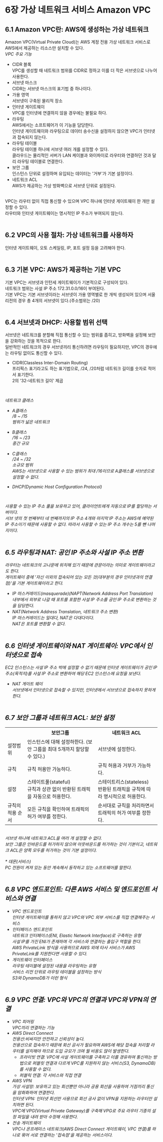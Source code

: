 # 6장 가상 네트워크 서비스 Amazon VPC
## 6.1 Amazon VPC란: AWS에 생성하는 가상 네트워크
Amazon VPC(Virtual Private Cloud)는 AWS 계정 전용 가상 네트워크 서비스로 AWS에서 제공하는 리소스만 설치할 수 있다.</br>
<i>VPC 주요 기능</i></br>
* CIDR 블록</br>
  VPC를 생성할 때 네트워크 범위를 CIDR로 정하고 이를 더 작은 서브넷으로 나누어 사용한다.
* 서브넷 마스크</br>
  CIDR는 서브넷 마스크의 표기법 중 하나이다.
* 가용 영역</br>
  서브넷이 구축된 물리적 장소
* 인터넷 게이트웨이</br>
  VPC를 인터넷에 연결하지 않을 경우에는 불필요 하다.
* 라우팅</br>
  AWS에서는 소프트웨어가 이 기능을 담당한다.</br>
  인터넷 게이트웨이와 라우팅으로 데이터 송수신을 설정하지 않으면 VPC가 인터넷과 접속되지 않는다.
* 라우팅 테이블</br>
  라우팅 테이블 하나에 서브넷 여러 개를 설정할 수 있다.</br>
  클라우드는 물리적인 서버가 LAN 케이블과 와이파이로 라우터와 연결하던 것과 달리 라우팅 테이블로 연결한다.</br>
* 보안 그룹</br>
  인스턴스 단위로 설정하며 유입되는 데이터는 '거부'가 기본 설정이다.
* 네트워크 ACL</br>
  AWS가 제공하는 가상 방화벽으로 서브넷 단위로 설정된다.</br>
</br>
VPC는 라우터 없이 직접 통신할 수 있으며 VPC 하나에 인터넷 게이트웨이 한 개만 설정할 수 있다.</br>
라우터와 인터넷 게이트웨이는 명시적인 IP 주소가 부여되지 않는다.
</br></br>

## 6.2 VPC의 사용 절차: 가상 네트워크를 사용하자
인터넷 게이트웨이, 오토 스케일링, IP, 포트 설정 등을 고려해야 한다.
</br></br>

## 6.3 기본 VPC: AWS가 제공하는 기본 VPC
기본 VPC는 서브넷과 인턴세 게이트웨이가 기본적으로 구성되어 있다.</br>
네트워크 범위는 사설 IP 주소 172.31.0.0/16이 부여된다.</br>
기본 VPC는 기본 서브넷이라는 서브넷이 가용 영역별로 한 개씩 생성되어 있으며 서울 리전의 경우 총 4개의 서브넷이 있다.(주소범위는 /20)
</br></br>

## 6.4 서브넷과 DHCP: 사용할 범위 선택
서브넷은 네트워크를 분할해 직접 통신할 수 있는 범위를 좁히고, 방화벽을 설정해 보안을 강화하는 것을 목적으로 한다.</br>
일반적인 네트워크의 경우 서브넷끼리 통신하려면 라우팅이 필요하지만, VPC의 경우에는 라우팅 없이도 통신할 수 있다.</br>

* CIDR(Classless Inter-Domain Routing)</br>
  프리픽스 표기라고도 하는 표기법으로, /24, /20처럼 네트워크 길이를 숫자로 적어서 표기한다.</br>
  2의 '32-네트워크 길이' 제곱</br>
</br>

<i>네트워크 클래스<i></br>
* A클래스</br>
  /8 ~ /15</br>
  범위가 넓은 네트워크</br>
* B클래스</br>
  /16 ~ /23</br>
  중간 규모</br>
* C클래스</br>
  /24 ~ /32</br>
  소규모 범위</br>
AWS는 서브넷으로 사용할 수 있는 범위가 최대 /16이므로 A클래스를 서브넷으로 설정할 수 없다.</br>

* DHCP(Dynamic Host Configuration Protocol)</br>
</br>

  사용할 수 있는 IP 주소 풀을 보유하고 있어, 클라이언트에게 자동으로 IP를 할당하는 서버이다.</br>
서브 넷의 첫 번째부터 네 번째까지의 IP 주소 4개와 마지막 IP 주소는 AWS에 예약된 IP 주소이기 때문에 사용할 수 없다. 따라서 사용할 수 있는 IP 주소 개수는 5를 뺀 나머지이다.
</br></br>

## 6.5 라우팅과 NAT: 공인 IP 주소와 사설 IP 주소 변환
라우터는 네트워크의 고나문에 위치해 있기 때문에 관문이라는 의미로 게이트웨이라고도 한다.</br>
게이트웨이 중에 '자신 이외의 접속되어 있는 모든 것(대부분의 경우 인터넷과의 연결점)'을 기본 게이트웨이라고 한다.</br>
* IP 마스커레이드(masquerade)(NAPT(Network Address Port Translation)</br>
  내부에서 외부로 나갈 때 포트를 포함한 사설 IP 주소를 공인 IP 주소로 변환하는 것을 담당한다.</br>
* NAT(Network Address Translation, 네트워크 주소 변환)</br>
  IP 마스커레이드는 일대다, NAT은 다대다이다.</br>
  NAT은 포트를 변환할 수 없다.
</br></br>

## 6.6 인터넷 게이트웨이와 NAT 게이트웨이: VPC에서 인터넷으로 접속
EC2 인스턴스는 사설 IP 주소 박에 설정할 수 없기 때문에 인터넷 게이트웨이가 공인 IP 주소(목적지)를 사설 IP 주소로 변환하여 해당 EC2 인스턴스에 요청을 보낸다.</br>
* NAT 게이트 웨이</br>
  서브넷에서 인터넷으로 접속할 수 있지만, 인터넷에서 서브넷으로 접속하지 못하게 한다.
</br></br>

## 6.7 보안 그룹과 네트워크 ACL: 보안 설정
<table>
  <tr>
    <th></th>
   	<th>보안그룹</th>
    <th>네트워크 ACL</th>
  </tr>
  <tr>
   <td>설정범위</td>
   <td>인스턴스에 대해 설정하한다. (보안 그룹을 최대 5개까지 할당할 수 있다.)</td>
   <td>서브넷에 설정한다.</td>
  </tr>
  <tr>
   <td>규칙</td>
   <td>규칙 허용만 가능하다.</td>
   <td>규칙 허용과 거부가 가능하다.</td>
  </tr>
  <tr>
   <td>설정</td>
    <td>스테이트풀(stateful)</br>
        규칙과 상관 없이 반환된 트래픽을 자동으로 허용한다.</td>
   <td>스테이트리스(stateless)</br>
        반환된 트래픽을 규칙에 따라 명시적으로 허용한다.</td>
  </tr>
  <tr>
   <td>규칙의 적용 순서</td>
   <td>모든 규칙을 확인하여 트래픽의 허가 여부를 정한다.</td>
   <td>순서대로 규칙을 처리하면서 트래픽의 허가 여부를 정한다.</td>
  </tr>
</table>
</br>
서브넷 하나에 네트워크 ACL을 여러 개 설정할 수 없다.</br>
보안 그룹은 인바운드를 허가하지 않으며 아웃바운드를 허가하는 것이 기본이고, 네트워크 ACL은 양쪽 모두를 허가하는 것이 기본 설정이다.</br>
</br>
* 데몬(서비스)</br>
  PC 전원이 켜져 있는 동안 계속해서 동작하고 있는 소프트웨어를 말한다.
</br></br>

## 6.8 VPC 엔드포인트: 다른 AWS 서비스 및 엔드포인트 서비스와 연결
* VPC 엔드포인트</br>
  인터넷 게이트웨이를 통하지 않고 VPC와 VPC 외부 서비스를 직접 연결해주는 서비스
* 인터페이스 엔드포인트</br>
  네트워크 인터페이스(ENI, Elastic Network Interface)로 구축하는 유형</br>
  사설 IP를 가진 ENI가 존재하며 각 서비스와 연결하는 출입구 역할을 한다.</br>
  AWS PrivateLink 방식을 사용하므로 AWS 외에 타사 서비스가 AWS PrivateLink를 지원한다면 사용할 수 있다.</br>
* 게이트웨이 인터페이스</br>
  라우팅 테이블에 설정된 내용을 라우팅하는 유형</br>
  서비스 리전 단위로 라우팅 테이블을 설정하는 방식</br>
  S3와 DynamoDB가 이런 형식
</br></br>

## 6.9 VPC 연결: VPC와 VPC의 연결과 VPC와 VPN의 연결
* VPC 피어링</br>
  VPC끼리 연결하는 기능
* AWS Direct Connect</br>
  전용선:비싸지만 안전하고 신뢰성이 높다.</br>
  전용선으로 접속하기 때문에 회선 공사가 필요하며 AWS에 해당 접속을 처리할 라우터를 설치해야 하므로 도입 규모가 크며 월 비용도 많이 발생한다.</br>
  * 프라이빗 연결: VPC에 사설 게이트웨이를 구축하고 이를 경유하여 통신하는 방법으로 퍼블릿 연결과 다르게 VPC를 지원하지 않는 서비스(S3, DynamoDB)를 사용할 수 없다.</br>
  * 퍼블릭 연결: 각 서비스와 직접 연결</br>
* AWS VPN</br>
  가상 사설망: 보유하고 있는 회선뿐만 아니라 공용 회선을 사용하여 거점끼리 통신을 암화화하여 연결한다.</br>
  인터넷 VPN: 인터넷 회선만 사용므로 회선 공사 없이 VPN을 지원하는 라우터만 설치하면 된다.</br>
  VPC에 VPG(Virtual Private Gateway)를 구축해 VPG로 주요 라우터 기종의 설정 파일을 내려 받아 수정해 사용한다.</br>
* 전송 게이트웨이</br>
  VPC나 온프레미스 네트워크(AWS Direct Connect 게이트웨이, VPC 연결)를 하나로 묶어 서로 연결하는 '접속점'을 제공하는 서비스이다.
</br></br></br></br>
